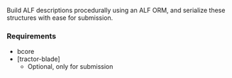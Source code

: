 Build ALF descriptions procedurally using an ALF ORM, and serialize these structures with ease for submission.


### Requirements

* bcore
* [tractor-blade]
  * Optional, only for submission